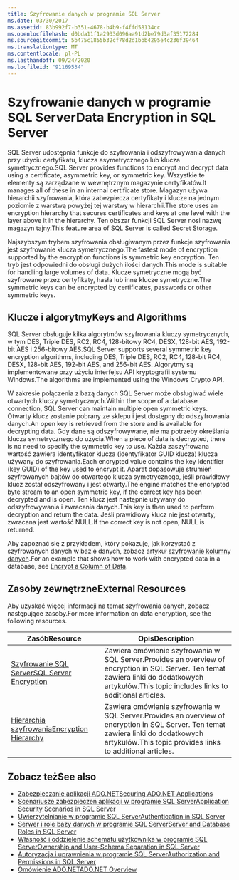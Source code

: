 ```yaml
---
title: Szyfrowanie danych w programie SQL Server
ms.date: 03/30/2017
ms.assetid: 83b992f7-b351-4678-b4b9-f4ffd58134cc
ms.openlocfilehash: d0bda11f1a2933d096aa91d2be79d3af35172284
ms.sourcegitcommit: 5b475c1855b32cf78d2d1bbb4295e4c236f39464
ms.translationtype: MT
ms.contentlocale: pl-PL
ms.lasthandoff: 09/24/2020
ms.locfileid: "91169534"
---
```

# <a name="data-encryption-in-sql-server"></a><span data-ttu-id="22ba9-102">Szyfrowanie danych w programie SQL Server</span><span class="sxs-lookup"><span data-stu-id="22ba9-102">Data Encryption in SQL Server</span></span>

<span data-ttu-id="22ba9-103">SQL Server udostępnia funkcje do szyfrowania i odszyfrowywania danych przy użyciu certyfikatu, klucza asymetrycznego lub klucza symetrycznego.</span><span class="sxs-lookup"><span data-stu-id="22ba9-103">SQL Server provides functions to encrypt and decrypt data using a certificate, asymmetric key, or symmetric key.</span></span> <span data-ttu-id="22ba9-104">Wszystkie te elementy są zarządzane w wewnętrznym magazynie certyfikatów.</span><span class="sxs-lookup"><span data-stu-id="22ba9-104">It manages all of these in an internal certificate store.</span></span> <span data-ttu-id="22ba9-105">Magazyn używa hierarchii szyfrowania, która zabezpiecza certyfikaty i klucze na jednym poziomie z warstwą powyżej tej warstwy w hierarchii.</span><span class="sxs-lookup"><span data-stu-id="22ba9-105">The store uses an encryption hierarchy that secures certificates and keys at one level with the layer above it in the hierarchy.</span></span> <span data-ttu-id="22ba9-106">Ten obszar funkcji SQL Server nosi nazwę magazyn tajny.</span><span class="sxs-lookup"><span data-stu-id="22ba9-106">This feature area of SQL Server is called Secret Storage.</span></span>  
  
 <span data-ttu-id="22ba9-107">Najszybszym trybem szyfrowania obsługiwanym przez funkcje szyfrowania jest szyfrowanie klucza symetrycznego.</span><span class="sxs-lookup"><span data-stu-id="22ba9-107">The fastest mode of encryption supported by the encryption functions is symmetric key encryption.</span></span> <span data-ttu-id="22ba9-108">Ten tryb jest odpowiedni do obsługi dużych ilości danych.</span><span class="sxs-lookup"><span data-stu-id="22ba9-108">This mode is suitable for handling large volumes of data.</span></span> <span data-ttu-id="22ba9-109">Klucze symetryczne mogą być szyfrowane przez certyfikaty, hasła lub inne klucze symetryczne.</span><span class="sxs-lookup"><span data-stu-id="22ba9-109">The symmetric keys can be encrypted by certificates, passwords or other symmetric keys.</span></span>  
  
## <a name="keys-and-algorithms"></a><span data-ttu-id="22ba9-110">Klucze i algorytmy</span><span class="sxs-lookup"><span data-stu-id="22ba9-110">Keys and Algorithms</span></span>  

 <span data-ttu-id="22ba9-111">SQL Server obsługuje kilka algorytmów szyfrowania kluczy symetrycznych, w tym DES, Triple DES, RC2, RC4, 128-bitowy RC4, DESX, 128-bit AES, 192-bit AES i 256-bitowy AES.</span><span class="sxs-lookup"><span data-stu-id="22ba9-111">SQL Server supports several symmetric key encryption algorithms, including DES, Triple DES, RC2, RC4, 128-bit RC4, DESX, 128-bit AES, 192-bit AES, and 256-bit AES.</span></span> <span data-ttu-id="22ba9-112">Algorytmy są implementowane przy użyciu interfejsu API kryptografii systemu Windows.</span><span class="sxs-lookup"><span data-stu-id="22ba9-112">The algorithms are implemented using the Windows Crypto API.</span></span>  
  
 <span data-ttu-id="22ba9-113">W zakresie połączenia z bazą danych SQL Server może obsługiwać wiele otwartych kluczy symetrycznych.</span><span class="sxs-lookup"><span data-stu-id="22ba9-113">Within the scope of a database connection, SQL Server can maintain multiple open symmetric keys.</span></span> <span data-ttu-id="22ba9-114">Otwarty klucz zostanie pobrany ze sklepu i jest dostępny do odszyfrowania danych.</span><span class="sxs-lookup"><span data-stu-id="22ba9-114">An open key is retrieved from the store and is available for decrypting data.</span></span> <span data-ttu-id="22ba9-115">Gdy dane są odszyfrowywane, nie ma potrzeby określania klucza symetrycznego do użycia.</span><span class="sxs-lookup"><span data-stu-id="22ba9-115">When a piece of data is decrypted, there is no need to specify the symmetric key to use.</span></span> <span data-ttu-id="22ba9-116">Każda zaszyfrowana wartość zawiera identyfikator klucza (identyfikator GUID klucza) klucza używany do szyfrowania.</span><span class="sxs-lookup"><span data-stu-id="22ba9-116">Each encrypted value contains the key identifier (key GUID) of the key used to encrypt it.</span></span> <span data-ttu-id="22ba9-117">Aparat dopasowuje strumień szyfrowanych bajtów do otwartego klucza symetrycznego, jeśli prawidłowy klucz został odszyfrowany i jest otwarty.</span><span class="sxs-lookup"><span data-stu-id="22ba9-117">The engine matches the encrypted byte stream to an open symmetric key, if the correct key has been decrypted and is open.</span></span> <span data-ttu-id="22ba9-118">Ten klucz jest następnie używany do odszyfrowywania i zwracania danych.</span><span class="sxs-lookup"><span data-stu-id="22ba9-118">This key is then used to perform decryption and return the data.</span></span> <span data-ttu-id="22ba9-119">Jeśli prawidłowy klucz nie jest otwarty, zwracana jest wartość NULL.</span><span class="sxs-lookup"><span data-stu-id="22ba9-119">If the correct key is not open, NULL is returned.</span></span>  
  
 <span data-ttu-id="22ba9-120">Aby zapoznać się z przykładem, który pokazuje, jak korzystać z szyfrowanych danych w bazie danych, zobacz artykuł [szyfrowanie kolumny danych](/sql/relational-databases/security/encryption/encrypt-a-column-of-data).</span><span class="sxs-lookup"><span data-stu-id="22ba9-120">For an example that shows how to work with encrypted data in a database, see [Encrypt a Column of Data](/sql/relational-databases/security/encryption/encrypt-a-column-of-data).</span></span>
  
## <a name="external-resources"></a><span data-ttu-id="22ba9-121">Zasoby zewnętrzne</span><span class="sxs-lookup"><span data-stu-id="22ba9-121">External Resources</span></span>  

 <span data-ttu-id="22ba9-122">Aby uzyskać więcej informacji na temat szyfrowania danych, zobacz następujące zasoby.</span><span class="sxs-lookup"><span data-stu-id="22ba9-122">For more information on data encryption, see the following resources.</span></span>  
  
|<span data-ttu-id="22ba9-123">Zasób</span><span class="sxs-lookup"><span data-stu-id="22ba9-123">Resource</span></span>|<span data-ttu-id="22ba9-124">Opis</span><span class="sxs-lookup"><span data-stu-id="22ba9-124">Description</span></span>|  
|-|-|  
|[<span data-ttu-id="22ba9-125">Szyfrowanie SQL Server</span><span class="sxs-lookup"><span data-stu-id="22ba9-125">SQL Server Encryption</span></span>](/sql/relational-databases/security/encryption/sql-server-encryption)|<span data-ttu-id="22ba9-126">Zawiera omówienie szyfrowania w SQL Server.</span><span class="sxs-lookup"><span data-stu-id="22ba9-126">Provides an overview of encryption in SQL Server.</span></span> <span data-ttu-id="22ba9-127">Ten temat zawiera linki do dodatkowych artykułów.</span><span class="sxs-lookup"><span data-stu-id="22ba9-127">This topic includes links to additional articles.</span></span>|  
|[<span data-ttu-id="22ba9-128">Hierarchia szyfrowania</span><span class="sxs-lookup"><span data-stu-id="22ba9-128">Encryption Hierarchy</span></span>](/sql/relational-databases/security/encryption/encryption-hierarchy)|<span data-ttu-id="22ba9-129">Zawiera omówienie szyfrowania w SQL Server.</span><span class="sxs-lookup"><span data-stu-id="22ba9-129">Provides an overview of encryption in SQL Server.</span></span> <span data-ttu-id="22ba9-130">Ten temat zawiera linki do dodatkowych artykułów.</span><span class="sxs-lookup"><span data-stu-id="22ba9-130">This topic provides links to additional articles.</span></span>|  
  
## <a name="see-also"></a><span data-ttu-id="22ba9-131">Zobacz też</span><span class="sxs-lookup"><span data-stu-id="22ba9-131">See also</span></span>

- [<span data-ttu-id="22ba9-132">Zabezpieczanie aplikacji ADO.NET</span><span class="sxs-lookup"><span data-stu-id="22ba9-132">Securing ADO.NET Applications</span></span>](../securing-ado-net-applications.md)
- [<span data-ttu-id="22ba9-133">Scenariusze zabezpieczeń aplikacji w programie SQL Server</span><span class="sxs-lookup"><span data-stu-id="22ba9-133">Application Security Scenarios in SQL Server</span></span>](application-security-scenarios-in-sql-server.md)
- [<span data-ttu-id="22ba9-134">Uwierzytelnianie w programie SQL Server</span><span class="sxs-lookup"><span data-stu-id="22ba9-134">Authentication in SQL Server</span></span>](authentication-in-sql-server.md)
- [<span data-ttu-id="22ba9-135">Serwer i role bazy danych w programie SQL Server</span><span class="sxs-lookup"><span data-stu-id="22ba9-135">Server and Database Roles in SQL Server</span></span>](server-and-database-roles-in-sql-server.md)
- [<span data-ttu-id="22ba9-136">Własność i oddzielenie schematu użytkownika w programie SQL Server</span><span class="sxs-lookup"><span data-stu-id="22ba9-136">Ownership and User-Schema Separation in SQL Server</span></span>](ownership-and-user-schema-separation-in-sql-server.md)
- [<span data-ttu-id="22ba9-137">Autoryzacja i uprawnienia w programie SQL Server</span><span class="sxs-lookup"><span data-stu-id="22ba9-137">Authorization and Permissions in SQL Server</span></span>](authorization-and-permissions-in-sql-server.md)
- [<span data-ttu-id="22ba9-138">Omówienie ADO.NET</span><span class="sxs-lookup"><span data-stu-id="22ba9-138">ADO.NET Overview</span></span>](../ado-net-overview.md)
